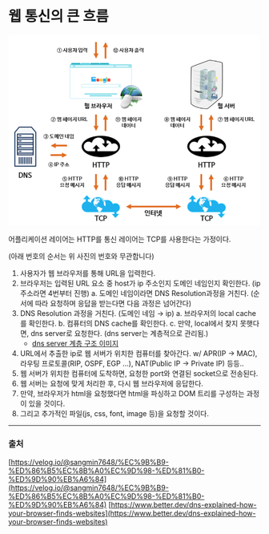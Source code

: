 # 웹 통신의 큰 흐름

![Flow of Web Communication](./images/Flow.png)

어플리케이션 레이어는 HTTP를 통신 레이어는 TCP를 사용한다는 가정이다.

(아래 번호의 순서는 위 사진의 번호와 무관합니다)

1. 사용자가 웹 브라우저를 통해 URL을 입력한다.
2. 브라우저는 입력된 URL 요소 중 host가 ip 주소인지 도메인 네임인지 확인한다. (ip 주소라면 4번부터 진행)
   a. 도메인 네임이라면 DNS Resolution과정을 거친다. (순서에 따라 요청하며 응답을 받는다면 다음 과정은 넘어간다)
3. DNS Resolution 과정을 거친다. (도메인 네임 → ip)
   a. 브라우저의 local cache를 확인한다.
   b. 컴퓨터의 DNS cache를 확인한다.
   c. 만약, local에서 찾지 못햇다면, dns server로 요청한다. (dns server는 계층적으로 관리됨.)
    - [dns server 계층 구조 이미지](https://velog.io/@sangmin7648/%EC%9B%B9-%ED%86%B5%EC%8B%A0%EC%9D%98-%ED%81%B0-%ED%9D%90%EB%A6%84)
4. URL에서 추출한 ip로 웹 서버가 위치한 컴퓨터를 찾아간다. w/ APR(IP → MAC), 라우팅 프로토콜(RIP, OSPF, EGP ...), NAT(Public IP → Private IP) 등등..
5. 웹 서버가 위치한 컴퓨터에 도착하면, 요청한 port와 연결된 socket으로 전송된다.
6. 웹 서버는 요청에 맞게 처리한 후, 다시 웹 브라우저에 응답한다.
7. 만약, 브라우저가 html을 요청했다면 html을 파싱하고 DOM 트리를 구성하는 과정이 있을 것이다.
8. 그리고 추가적인 파일(js, css, font, image 등)을 요청할 것이다.

---

### 출처

[https://velog.io/@sangmin7648/%EC%9B%B9-%ED%86%B5%EC%8B%A0%EC%9D%98-%ED%81%B0-%ED%9D%90%EB%A6%84](https://velog.io/@sangmin7648/%EC%9B%B9-%ED%86%B5%EC%8B%A0%EC%9D%98-%ED%81%B0-%ED%9D%90%EB%A6%84)
[https://www.better.dev/dns-explained-how-your-browser-finds-websites](https://www.better.dev/dns-explained-how-your-browser-finds-websites)
